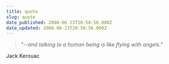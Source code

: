 ```yaml
---
title: quote
slug: quote
date_published: 2008-06-23T20:58:56.000Z
date_updated: 2008-06-23T20:58:56.000Z
---
```


> *"--and talking to a human being is like flying with angels."*

Jack Kerouac
